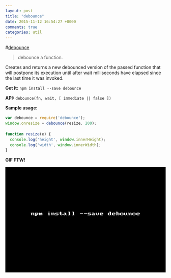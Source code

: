 ```yaml
---
layout: post
title: "debounce"
date: 2015-11-12 16:54:27 +0000
comments: true
categories: util
---
```


#[debounce](https://www.npmjs.com/package/debounce)
> debounce a function.

Creates and returns a new debounced version of the passed function that will postpone its execution until after wait milliseconds have elapsed since the last time it was invoked.

__Get it:__ `npm install --save debounce`

__API:__ `debounce(fn, wait, [ immediate || false ])`

__Sample usage:__

```js
var debounce = require('debounce');
window.onresize = debounce(resize, 200);
 
function resize(e) {
  console.log('height', window.innerHeight);
  console.log('width', window.innerWidth);
}
```

__GIF FTW!__

![debounce.gif](/images/debounce/debounce.gif)